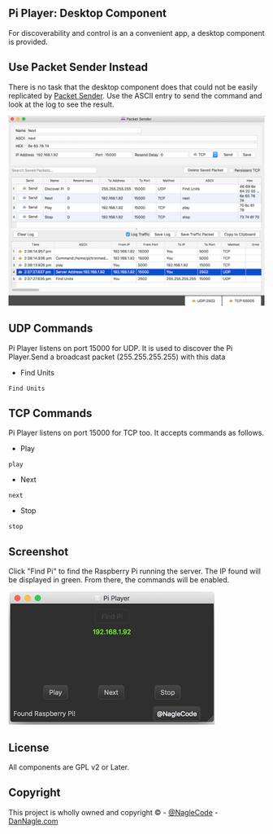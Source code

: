 ## Pi Player: Desktop Component

For discoverability and control is an a convenient app, a desktop component is provided.

## Use Packet Sender Instead

There is no task that the desktop component does that could not be easily replicated by [Packet Sender](http://packetsender.com). Use the ASCII entry to send the command and look at the log to see the result.

![Packet Sender Dev](../images/packetsender_piplayer_dev.png)


## UDP Commands

Pi Player listens on port 15000 for UDP. It is used to discover the Pi Player.Send a broadcast packet (255.255.255.255) with this data

* Find Units
```
Find Units
```



## TCP Commands

Pi Player listens on port 15000 for TCP too. It accepts commands as follows.

* Play
```
play
```
* Next
```
next
```
* Stop
```
stop
```


## Screenshot

Click "Find Pi" to find the Raspberry Pi running the server. The IP found will be displayed in green. From there, the commands will be enabled.

![Pi Player](../images/pi_player_desktop.png)



## License
All components are GPL v2 or Later.


## Copyright

This project is wholly owned and copyright &copy;  -  [@NagleCode](http://twitter.com/NagleCode) - [DanNagle.com](http://DanNagle.com)  
